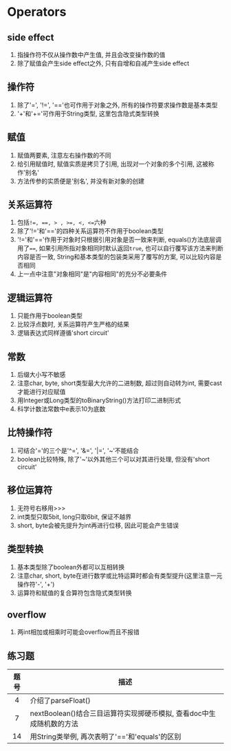 # Operators

## side effect

1. 指操作符不仅从操作数中产生值, 并且会改变操作数的值
2. 除了赋值会产生side effect之外, 只有自增和自减产生side effect

## 操作符

1. 除了'=', '!=', '=='也可作用于对象之外, 所有的操作符要求操作数是基本类型
2. '+'和'+='可作用于String类型, 这里包含隐式类型转换

## 赋值

1. 赋值两要素, 注意左右操作数的不同
2. 给引用赋值时, 赋值实质是拷贝了引用, 出现对一个对象的多个引用, 这被称作'别名'
3. 方法传参的实质便是'别名', 并没有新对象的创建

## 关系运算符

1. 包括`!=, ==, > , >=, <, <=`六种
2. 除了'!='和'=='的四种关系运算符不作用于boolean类型
3. '!='和'=='作用于对象时只根据引用对象是否一致来判断, equals()方法底层调用了`==`, 如果引用所指对象相同时默认返回`true`, 也可以自行覆写该方法来判断内容是否一致, String和基本类型的包装类采用了覆写的方案, 可以比较内容是否相同
4. 上一点中注意"对象相同"是"内容相同"的充分不必要条件

## 逻辑运算符

1. 只能作用于boolean类型
2. 比较浮点数时, 关系运算符产生严格的结果
3. 逻辑表达式同样遵循'short circuit'

## 常数

1. 后缀大小写不敏感
2. 注意char, byte, short类型最大允许的二进制数, 超过则自动转为int, 需要cast才能进行对应赋值
3. 用Integer或Long类型的toBinaryString()方法打印二进制形式
4. 科学计数法常数中e表示10为底数

## 比特操作符

1. 可结合'='的三个是'^=', '&=', '|=', '~'不能结合
2. boolean比较特殊, 除了'~'以外其他三个可以对其进行处理, 但没有'short circuit'

## 移位运算符

1. 无符号右移用>>>
2. int类型只取5bit, long只取6bit, 保证不越界
3. short, byte会被先提升为int再进行位移, 因此可能会产生错误

## 类型转换

1. 基本类型除了boolean外都可以互相转换
2. 注意char, short, byte在进行数学或比特运算时都会有类型提升(这里注意一元操作符'-', '+')
3. 运算符和赋值的复合算符包含隐式类型转换

## overflow

1. 两int相加或相乘时可能会overflow而且不报错

## 练习题

| 题号  | 描述                                                                |
| :---: | ------------------------------------------------------------------- |
|   4   | 介绍了parseFloat()                                                  |
|   7   | nextBoolean()结合三目运算符实现掷硬币模拟, 查看doc中生成随机数的方法 |
|  14   | 用String类举例, 再次表明了'=='和'equals'的区别                       |
